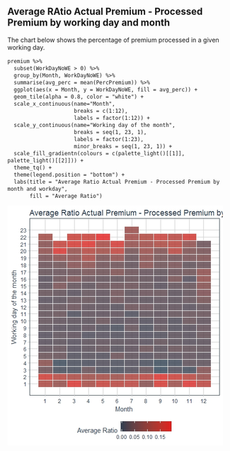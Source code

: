 Average RAtio Actual Premium - Processed Premium by working day and month
-------------------------------------------------------------------------

The chart below shows the percentage of premium processed in a given
working day.

    premium %>% 
      subset(WorkDayNoWE > 0) %>% 
      group_by(Month, WorkDayNoWE) %>% 
      summarise(avg_perc = mean(PercPremium)) %>% 
      ggplot(aes(x = Month, y = WorkDayNoWE, fill = avg_perc)) +
      geom_tile(alpha = 0.8, color = "white") + 
      scale_x_continuous(name="Month", 
                         breaks = c(1:12),
                         labels = factor(1:12)) +
      scale_y_continuous(name="Working day of the month", 
                         breaks = seq(1, 23, 1),
                         labels = factor(1:23),
                         minor_breaks = seq(1, 23, 1)) +
      scale_fill_gradientn(colours = c(palette_light()[[1]], palette_light()[[2]])) +
      theme_tq() + 
      theme(legend.position = "bottom") +
      labs(title = "Average Ratio Actual Premium - Processed Premium by month and workday",
           fill = "Average Ratio")

![Alt text](/img_001.jpeg?raw=true "Optional Title")
